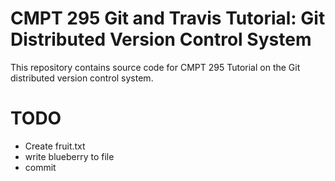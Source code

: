 # CMPT 295 Git and Travis Tutorial: Git Distributed Version Control System

This repository contains source code for CMPT 295 Tutorial on the Git
distributed version control system. 

# TODO

- Create fruit.txt
- write blueberry to file
- commit
